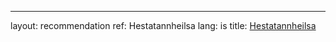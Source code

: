 ---
layout: recommendation
ref: Hestatannheilsa
lang: is
title: [Hestatannheilsa](https://www.hestatannheilsa.is/)
